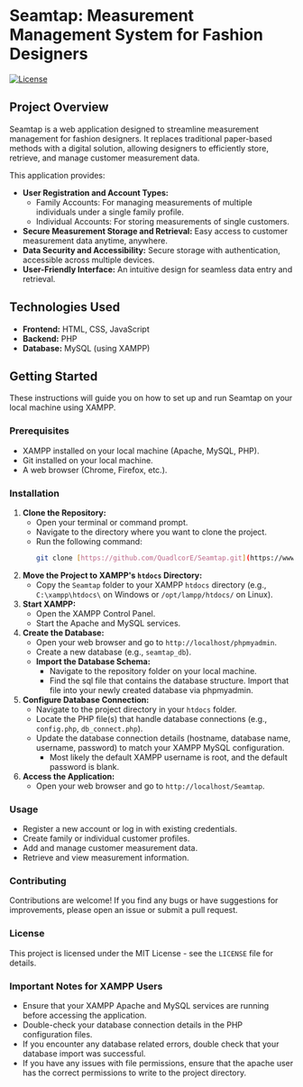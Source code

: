 # Seamtap: Measurement Management System for Fashion Designers

[![License](https://img.shields.io/badge/license-MIT-blue.svg)](LICENSE)

## Project Overview

Seamtap is a web application designed to streamline measurement management for fashion designers. It replaces traditional paper-based methods with a digital solution, allowing designers to efficiently store, retrieve, and manage customer measurement data.

This application provides:

* **User Registration and Account Types:**
    * Family Accounts: For managing measurements of multiple individuals under a single family profile.
    * Individual Accounts: For storing measurements of single customers.
* **Secure Measurement Storage and Retrieval:** Easy access to customer measurement data anytime, anywhere.
* **Data Security and Accessibility:** Secure storage with authentication, accessible across multiple devices.
* **User-Friendly Interface:** An intuitive design for seamless data entry and retrieval.

## Technologies Used

* **Frontend:** HTML, CSS, JavaScript
* **Backend:** PHP
* **Database:** MySQL (using XAMPP)

## Getting Started

These instructions will guide you on how to set up and run Seamtap on your local machine using XAMPP.

### Prerequisites

* XAMPP installed on your local machine (Apache, MySQL, PHP).
* Git installed on your local machine.
* A web browser (Chrome, Firefox, etc.).

### Installation

1.  **Clone the Repository:**
    * Open your terminal or command prompt.
    * Navigate to the directory where you want to clone the project.
    * Run the following command:
        ```bash
        git clone [https://github.com/QuadlcorE/Seamtap.git](https://www.google.com/search?q=https://github.com/QuadlcorE/Seamtap.git)
        ```
2.  **Move the Project to XAMPP's `htdocs` Directory:**
    * Copy the `Seamtap` folder to your XAMPP `htdocs` directory (e.g., `C:\xampp\htdocs\` on Windows or `/opt/lampp/htdocs/` on Linux).
3.  **Start XAMPP:**
    * Open the XAMPP Control Panel.
    * Start the Apache and MySQL services.
4.  **Create the Database:**
    * Open your web browser and go to `http://localhost/phpmyadmin`.
    * Create a new database (e.g., `seamtap_db`).
    * **Import the Database Schema:**
        * Navigate to the repository folder on your local machine.
        * Find the sql file that contains the database structure. Import that file into your newly created database via phpmyadmin.
5.  **Configure Database Connection:**
    * Navigate to the project directory in your `htdocs` folder.
    * Locate the PHP file(s) that handle database connections (e.g., `config.php`, `db_connect.php`).
    * Update the database connection details (hostname, database name, username, password) to match your XAMPP MySQL configuration.
        * Most likely the default XAMPP username is root, and the default password is blank.
6.  **Access the Application:**
    * Open your web browser and go to `http://localhost/Seamtap`.

### Usage

* Register a new account or log in with existing credentials.
* Create family or individual customer profiles.
* Add and manage customer measurement data.
* Retrieve and view measurement information.

### Contributing

Contributions are welcome! If you find any bugs or have suggestions for improvements, please open an issue or submit a pull request.

### License

This project is licensed under the MIT License - see the `LICENSE` file for details.

### Important Notes for XAMPP Users

* Ensure that your XAMPP Apache and MySQL services are running before accessing the application.
* Double-check your database connection details in the PHP configuration files.
* If you encounter any database related errors, double check that your database import was successful.
* If you have any issues with file permissions, ensure that the apache user has the correct permissions to write to the project directory.
